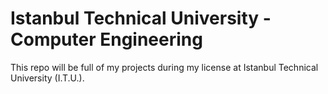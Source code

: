 # Istanbul Technical University - Computer Engineering
This repo will be full of my projects during my license at Istanbul Technical University (I.T.U.).

